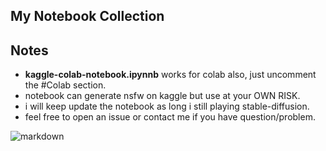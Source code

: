 ## My Notebook Collection

## Notes
  - <b>kaggle-colab-notebook.ipynnb</b> works for colab also, just uncomment the #Colab section.
  - notebook can generate nsfw on kaggle but use at your OWN RISK.
  - i will keep update the notebook as long i still playing stable-diffusion.
  - feel free to open an issue or contact me if you have question/problem.
  

 
![markdown](https://github.com/DEX-1101/sd-webui-sagemaker/blob/main/markdown.png)
 



